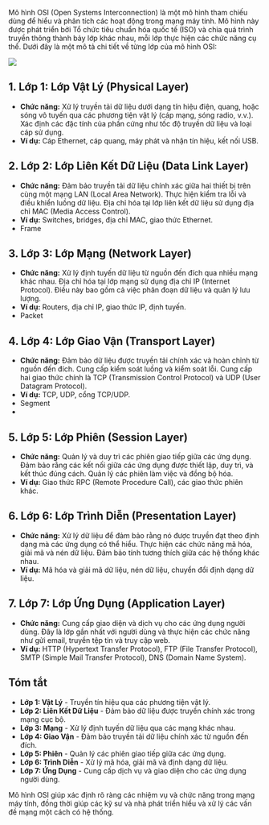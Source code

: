 Mô hình OSI (Open Systems Interconnection) là một mô hình tham chiếu dùng để hiểu và phân tích các hoạt động trong mạng máy tính. Mô hình này được phát triển bởi Tổ chức tiêu chuẩn hóa quốc tế (ISO) và chia quá trình truyền thông thành bảy lớp khác nhau, mỗi lớp thực hiện các chức năng cụ thể. Dưới đây là một mô tả chi tiết về từng lớp của mô hình OSI:

![](https://img001.prntscr.com/file/img001/AGM0ESH0T7W2mKuONAxtkg.png)

## 1. **Lớp 1: Lớp Vật Lý (Physical Layer)**

- **Chức năng:** Xử lý truyền tải dữ liệu dưới dạng tín hiệu điện, quang, hoặc sóng vô tuyến qua các phương tiện vật lý (cáp mạng, sóng radio, v.v.). Xác định các đặc tính của phần cứng như tốc độ truyền dữ liệu và loại cáp sử dụng.
- **Ví dụ:** Cáp Ethernet, cáp quang, máy phát và nhận tín hiệu, kết nối USB.

## 2. **Lớp 2: Lớp Liên Kết Dữ Liệu (Data Link Layer)**

- **Chức năng:** Đảm bảo truyền tải dữ liệu chính xác giữa hai thiết bị trên cùng một mạng LAN (Local Area Network). Thực hiện kiểm tra lỗi và điều khiển luồng dữ liệu. Địa chỉ hóa tại lớp liên kết dữ liệu sử dụng địa chỉ MAC (Media Access Control).
- **Ví dụ:** Switches, bridges, địa chỉ MAC, giao thức Ethernet.
- Frame
  
## 3. **Lớp 3: Lớp Mạng (Network Layer)**

- **Chức năng:** Xử lý định tuyến dữ liệu từ nguồn đến đích qua nhiều mạng khác nhau. Địa chỉ hóa tại lớp mạng sử dụng địa chỉ IP (Internet Protocol). Điều này bao gồm cả việc phân đoạn dữ liệu và quản lý lưu lượng.
- **Ví dụ:** Routers, địa chỉ IP, giao thức IP, định tuyến.
- Packet
## 4. **Lớp 4: Lớp Giao Vận (Transport Layer)**

- **Chức năng:** Đảm bảo dữ liệu được truyền tải chính xác và hoàn chỉnh từ nguồn đến đích. Cung cấp kiểm soát luồng và kiểm soát lỗi. Cung cấp hai giao thức chính là TCP (Transmission Control Protocol) và UDP (User Datagram Protocol).
- **Ví dụ:** TCP, UDP, cổng TCP/UDP.
- Segment
- 
## 5. **Lớp 5: Lớp Phiên (Session Layer)**

- **Chức năng:** Quản lý và duy trì các phiên giao tiếp giữa các ứng dụng. Đảm bảo rằng các kết nối giữa các ứng dụng được thiết lập, duy trì, và kết thúc đúng cách. Quản lý các phiên làm việc và đồng bộ hóa.
- **Ví dụ:** Giao thức RPC (Remote Procedure Call), các giao thức phiên khác.

## 6. **Lớp 6: Lớp Trình Diễn (Presentation Layer)**

- **Chức năng:** Xử lý dữ liệu để đảm bảo rằng nó được truyền đạt theo định dạng mà các ứng dụng có thể hiểu. Thực hiện các chức năng mã hóa, giải mã và nén dữ liệu. Đảm bảo tính tương thích giữa các hệ thống khác nhau.
- **Ví dụ:** Mã hóa và giải mã dữ liệu, nén dữ liệu, chuyển đổi định dạng dữ liệu.

## 7. **Lớp 7: Lớp Ứng Dụng (Application Layer)**

- **Chức năng:** Cung cấp giao diện và dịch vụ cho các ứng dụng người dùng. Đây là lớp gần nhất với người dùng và thực hiện các chức năng như gửi email, truyền tệp tin và truy cập web.
- **Ví dụ:** HTTP (Hypertext Transfer Protocol), FTP (File Transfer Protocol), SMTP (Simple Mail Transfer Protocol), DNS (Domain Name System).

## **Tóm tắt**

- **Lớp 1: Vật Lý** - Truyền tín hiệu qua các phương tiện vật lý.
- **Lớp 2: Liên Kết Dữ Liệu** - Đảm bảo dữ liệu được truyền chính xác trong mạng cục bộ.
- **Lớp 3: Mạng** - Xử lý định tuyến dữ liệu qua các mạng khác nhau.
- **Lớp 4: Giao Vận** - Đảm bảo truyền tải dữ liệu chính xác từ nguồn đến đích.
- **Lớp 5: Phiên** - Quản lý các phiên giao tiếp giữa các ứng dụng.
- **Lớp 6: Trình Diễn** - Xử lý mã hóa, giải mã và định dạng dữ liệu.
- **Lớp 7: Ứng Dụng** - Cung cấp dịch vụ và giao diện cho các ứng dụng người dùng.

Mô hình OSI giúp xác định rõ ràng các nhiệm vụ và chức năng trong mạng máy tính, đồng thời giúp các kỹ sư và nhà phát triển hiểu và xử lý các vấn đề mạng một cách có hệ thống.

